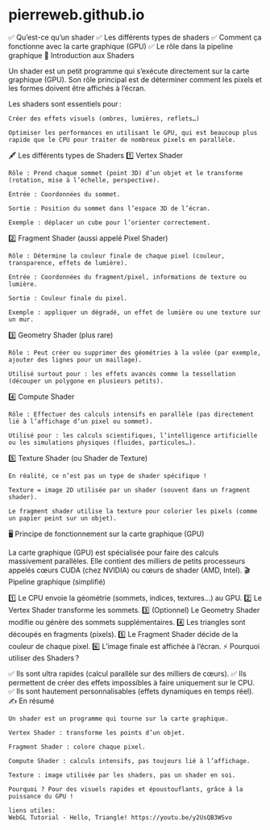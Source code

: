 # pierreweb.github.io

✅ Qu’est-ce qu’un shader
✅ Les différents types de shaders
✅ Comment ça fonctionne avec la carte graphique (GPU)
✅ Le rôle dans la pipeline graphique
🎨 Introduction aux Shaders

Un shader est un petit programme qui s’exécute directement sur la carte graphique (GPU). Son rôle principal est de déterminer comment les pixels et les formes doivent être affichés à l’écran.

Les shaders sont essentiels pour :

    Créer des effets visuels (ombres, lumières, reflets…)

    Optimiser les performances en utilisant le GPU, qui est beaucoup plus rapide que le CPU pour traiter de nombreux pixels en parallèle.

🖋️ Les différents types de Shaders
1️⃣ Vertex Shader

    Rôle : Prend chaque sommet (point 3D) d’un objet et le transforme (rotation, mise à l’échelle, perspective).

    Entrée : Coordonnées du sommet.

    Sortie : Position du sommet dans l’espace 3D de l’écran.

    Exemple : déplacer un cube pour l’orienter correctement.

2️⃣ Fragment Shader (aussi appelé Pixel Shader)

    Rôle : Détermine la couleur finale de chaque pixel (couleur, transparence, effets de lumière).

    Entrée : Coordonnées du fragment/pixel, informations de texture ou lumière.

    Sortie : Couleur finale du pixel.

    Exemple : appliquer un dégradé, un effet de lumière ou une texture sur un mur.

3️⃣ Geometry Shader (plus rare)

    Rôle : Peut créer ou supprimer des géométries à la volée (par exemple, ajouter des lignes pour un maillage).

    Utilisé surtout pour : les effets avancés comme la tessellation (découper un polygone en plusieurs petits).

4️⃣ Compute Shader

    Rôle : Effectuer des calculs intensifs en parallèle (pas directement lié à l’affichage d’un pixel ou sommet).

    Utilisé pour : les calculs scientifiques, l’intelligence artificielle ou les simulations physiques (fluides, particules…).

5️⃣ Texture Shader (ou Shader de Texture)

    En réalité, ce n’est pas un type de shader spécifique !

    Texture = image 2D utilisée par un shader (souvent dans un fragment shader).

    Le fragment shader utilise la texture pour colorier les pixels (comme un papier peint sur un objet).

🖥️ Principe de fonctionnement sur la carte graphique (GPU)

La carte graphique (GPU) est spécialisée pour faire des calculs massivement parallèles. Elle contient des milliers de petits processeurs appelés cœurs CUDA (chez NVIDIA) ou cœurs de shader (AMD, Intel).
🎬 Pipeline graphique (simplifié)

1️⃣ Le CPU envoie la géométrie (sommets, indices, textures…) au GPU.
2️⃣ Le Vertex Shader transforme les sommets.
3️⃣ (Optionnel) Le Geometry Shader modifie ou génère des sommets supplémentaires.
4️⃣ Les triangles sont découpés en fragments (pixels).
5️⃣ Le Fragment Shader décide de la couleur de chaque pixel.
6️⃣ L’image finale est affichée à l’écran.
⚡ Pourquoi utiliser des Shaders ?

✅ Ils sont ultra rapides (calcul parallèle sur des milliers de cœurs).
✅ Ils permettent de créer des effets impossibles à faire uniquement sur le CPU.
✅ Ils sont hautement personnalisables (effets dynamiques en temps réel).
✍️ En résumé

    Un shader est un programme qui tourne sur la carte graphique.

    Vertex Shader : transforme les points d’un objet.

    Fragment Shader : colore chaque pixel.

    Compute Shader : calculs intensifs, pas toujours lié à l’affichage.

    Texture : image utilisée par les shaders, pas un shader en soi.

    Pourquoi ? Pour des visuels rapides et époustouflants, grâce à la puissance du GPU !

    liens utiles:
    WebGL Tutorial - Hello, Triangle! https://youtu.be/y2UsQB3WSvo

